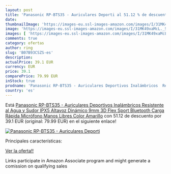 ```yaml
---
layout: post
title: 'Panasonic RP-BTS35 - Auriculares Deporti al 51.12 % de descuento'
date: 
thumbnailImage: 'https://images-eu.ssl-images-amazon.com/images/I/31MK49xaMcL._SL200_.jpg'
image: 'https://images-eu.ssl-images-amazon.com/images/I/31MK49xaMcL._SL200_.jpg'
images: [ 'https://images-eu.ssl-images-amazon.com/images/I/31MK49xaMcL._SL200_.jpg' ]
comments: true
category: ofertas
author: ring
slug: 'B07B93CSZS-es'
description:
actualPrice: 39.1 EUR
currency: EUR
price: 39.1
comparePrice: 79.99 EUR
inStock: true
prodname: 'Panasonic RP-BTS35 - Auriculares Deportivos Inalámbricos  Resistente al Agua y Sudor  IPX5  Altavoz Dinámico 9mm  3D Flex Sport  Bluetooth  Carga Rápida  Micrófono  Manos Libres  Color Amarillo'
country: 'es'
---
```


Está [Panasonic RP-BTS35 - Auriculares Deportivos Inalámbricos  Resistente al Agua y Sudor  IPX5  Altavoz Dinámico 9mm  3D Flex Sport  Bluetooth  Carga Rápida  Micrófono  Manos Libres  Color Amarillo](https://www.amazon.es/dp/B07B93CSZS/?tag=tolees-21) con 51.12 de descuento por 39.1 EUR (original: 79.99 EUR) en el siguiente enlace!

[![Panasonic RP-BTS35 - Auriculares Deporti](https://images-eu.ssl-images-amazon.com/images/I/31MK49xaMcL._SL200_.jpg)](https://www.amazon.es/dp/B07B93CSZS/?tag=tolees-21)

Principales características:


[Ver la oferta!!](https://www.amazon.es/dp/B07B93CSZS/?tag=tolees-21)

Links participate in Amazon Associate program and might generate a comission on qualifying sales


